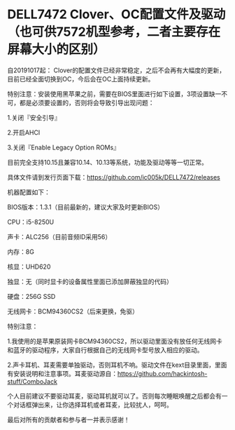 # DELL7472 Clover、OC配置文件及驱动（也可供7572机型参考，二者主要存在屏幕大小的区别）

自20191017起：
Clover的配置文件已经非常稳定，之后不会再有大幅度的更新，目前已经全面切换到OC，今后会在OC上面持续更新。

特别注意：安装使用黑苹果之前，需要在BIOS里面进行如下设置，3项设置缺一不可，都是必须要设置的，否则将会导致引导出现问题：

1.关闭『安全引导』

2.开启AHCI

3.关闭『Enable Legacy Option ROMs』

目前完全支持10.15且兼容10.14、10.13等系统，功能及驱动等等一切正常。

具体文件请到发行页面下载：https://github.com/ic005k/DELL7472/releases



机器配置如下：

BIOS版本：1.3.1（目前最新的，建议大家及时更新BIOS）

CPU：i5-8250U

声卡：ALC256（目前音频ID采用56）

内存：8G

核显：UHD620

独显：无（同时显卡的设备属性里面已添加屏蔽独显的代码）

硬盘：256G SSD

无线网卡：BCM94360CS2（后来更换，免驱）



特别注意：

1.我使用的是苹果原装网卡BCM94360CS2，所以驱动里面没有放任何无线网卡和蓝牙的驱动程序，大家自行根据自己的无线网卡型号放入相应的驱动。

2.声卡耳机、耳麦需要单独驱动，否则耳机不响。驱动文件在kext目录里面，里面有安装说明和注意事项。耳麦驱动源自：https://github.com/hackintosh-stuff/ComboJack

个人目前建议不要驱动耳麦，驱动耳机就可以了。否则每次睡眠唤醒之后都会有一个对话框弹出来，让你选择耳机或者耳麦，比较扰人，呵呵。

最后对所有的贡献者和参与者一并表示感谢！

